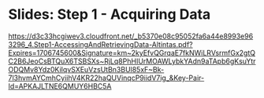 # Slides: Step 1 - Acquiring Data

https://d3c33hcgiwev3.cloudfront.net/_b5370e08c95052fa6a44e8993e963296_4.Step1-AccessingAndRetrievingData-Altintas.pdf?Expires=1706745600&Signature=km~2kyEfvQGrqaE7fkNWiLRVsrmfGx2gtQC2B6JeoCsBTQuX6TSBSXs~RjLq8PhHIUrMOAWLybkYAdn9aTApb6gKsuYtrODQMv8Ydz0KiIqvSXEuVzsUtBn3BUl85xF~Bk-7l3hvmAYCmhCyiihV4KR22haQUVinqcP9iidV7ig_&Key-Pair-Id=APKAJLTNE6QMUY6HBC5A